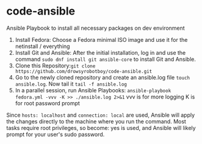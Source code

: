 # code-ansible
Ansible Playbook to install all necessary packages on dev environment

1. Install Fedora:
Choose a Fedora minimal ISO image and use it for the netinstall / everything
2. Install Git and Ansible:
After the initial installation, log in and use the command `sudo dnf install git ansible-core` to install Git and Ansible. 
3. Clone this Repository:`git clone https://github.com/drowsyrobotboy/code-ansible.git`
4. Go to the newly cloned repository and create an ansible.log file `touch ansible.log`. Now tail it `tail -f ansible.log`
5. In a parallel session, run Ansible Playbooks: `ansible-playbook fedora.yml -vvv -K >> ./ansible.log 2>&1` vvv is for more logging K is for root password prompt

Since `hosts: localhost` and `connection: local` are used, Ansible will apply the changes directly to the machine where you run the command.
Most tasks require root privileges, so become: yes is used, and Ansible will likely prompt for your user's sudo password.
